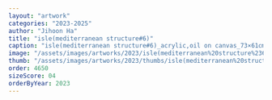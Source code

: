 ```yaml
---
layout: "artwork"
categories: "2023-2025"
author: "Jihoon Ha"
title: "isle(mediterranean structure#6)"
caption: "isle(mediterranean structure#6)_acrylic,oil on canvas_73×61㎝_2023"
image: "/assets/images/artworks/2023/isle(mediterranean%20structure%236)%20acrylic%2Coil%20on%20canvas%2073x61cm%202023.jpg"
thumb: "/assets/images/artworks/2023/thumbs/isle(mediterranean%20structure%236)%20acrylic%2Coil%20on%20canvas%2073x61cm%202023.jpg"
order: 4650
sizeScore: 04
orderByYear: 2023
---
```

